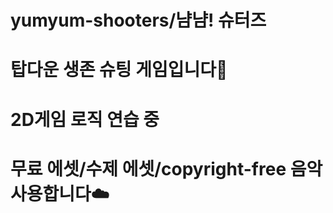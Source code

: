 # yumyum-shooters/냠냠! 슈터즈
# 탑다운 생존 슈팅 게임입니다🐶
# 2D게임 로직 연습 중
# 무료 에셋/수제 에셋/copyright-free 음악 사용합니다☁️
